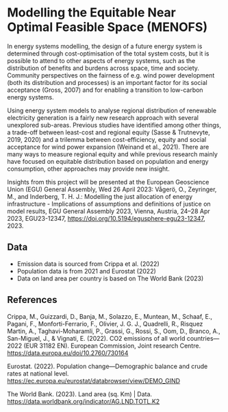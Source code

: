 # Modelling the Equitable Near Optimal Feasible Space (MENOFS)

In energy systems modelling, the design of a future energy system is determined through cost-optimisation of the total system costs, but it is possible to attend to other aspects of energy systems, such as the distribution of benefits and burdens across space, time and society. Community perspectives on the fairness of e.g. wind power development (both its distribution and processes) is an important factor for its social acceptance (Gross, 2007) and for enabling a transition to low-carbon energy systems.

Using energy system models to analyse regional distribution of renewable electricity generation is a fairly new research approach with several unexplored sub-areas. Previous studies have identified among other things, a trade-off between least-cost and regional equity (Sasse & Trutnevyte, 2019, 2020) and a trilemma between cost-efficiency, equity and social acceptance for wind power expansion (Weinand et al., 2021). There are many ways to measure regional equity and while previous research mainly have focused on equitable distribution based on population and energy consumption, other approaches may provide new insight.

Insights from this project will be presented at the European Geoscience Union (EGU) General Assembly, Wed 26 April 2023:
Vågerö, O., Zeyringer, M., and Inderberg, T. H. J.: Modelling the just allocation of energy infrastructure - Implications of assumptions and definitions of justice on model results, EGU General Assembly 2023, Vienna, Austria, 24–28 Apr 2023, EGU23-12347, https://doi.org/10.5194/egusphere-egu23-12347, 2023. 

## Data

* Emission data is sourced from Crippa et al. (2022)
* Population data is from 2021 and Eurostat (2022)
* Data on land area per country is based on The World Bank (2023)


## References
Crippa, M., Guizzardi, D., Banja, M., Solazzo, E., Muntean, M., Schaaf, E., Pagani, F., Monforti-Ferrario, F., Olivier, J. G. J., Quadrelli, R., Risquez  Martin, A., Taghavi-Moharamli, P., Grassi, G., Rossi, S., Oom, D., Branco, A., San-Miguel, J., & Vignati, E. (2022). CO2 emissions of all world countries—2022 (EUR 31182 EN). European Commission, Joint research Centre. https://data.europa.eu/doi/10.2760/730164

Eurostat. (2022). Population change—Demographic balance and crude rates at national level. https://ec.europa.eu/eurostat/databrowser/view/DEMO_GIND

The World Bank. (2023). Land area (sq. Km) | Data. https://data.worldbank.org/indicator/AG.LND.TOTL.K2

